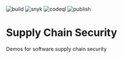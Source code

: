 ![build](https://github.com/andifalk/supply-chain-security/actions/workflows/build.yml/badge.svg)
![snyk](https://github.com/andifalk/supply-chain-security/actions/workflows/snyk.yml/badge.svg)
![codeql](https://github.com/andifalk/supply-chain-security/actions/workflows/codeql.yml/badge.svg)
![publish](https://github.com/andifalk/supply-chain-security/actions/workflows/publish.yml/badge.svg)

# Supply Chain Security

Demos for software supply chain security
